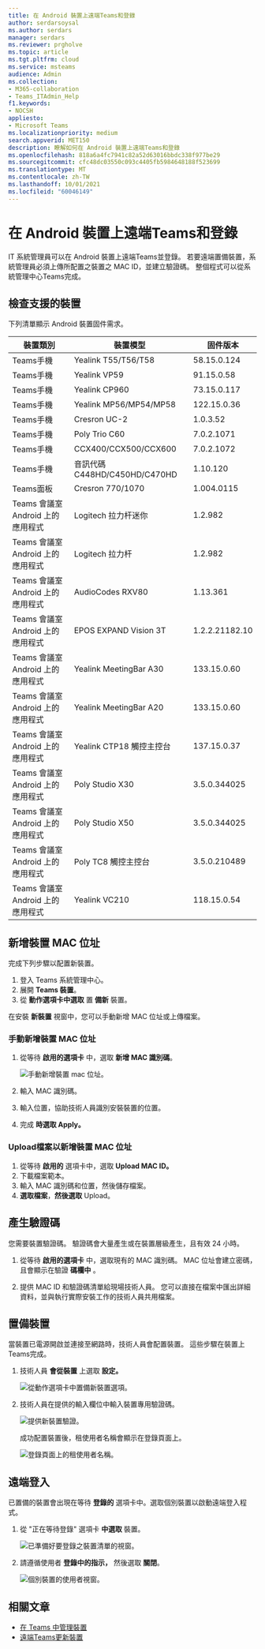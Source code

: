 ```yaml
---
title: 在 Android 裝置上遠端Teams和登錄
author: serdarsoysal
ms.author: serdars
manager: serdars
ms.reviewer: prgholve
ms.topic: article
ms.tgt.pltfrm: cloud
ms.service: msteams
audience: Admin
ms.collection:
- M365-collaboration
- Teams_ITAdmin_Help
f1.keywords:
- NOCSH
appliesto:
- Microsoft Teams
ms.localizationpriority: medium
search.appverid: MET150
description: 瞭解如何在 Android 裝置上遠端Teams和登錄
ms.openlocfilehash: 818a6a4fc7941c82a52d63016bbdc338f977be29
ms.sourcegitcommit: cfc48dc03550c093c4405fb5984648188f523699
ms.translationtype: MT
ms.contentlocale: zh-TW
ms.lasthandoff: 10/01/2021
ms.locfileid: "60046149"
---
```

# <a name="remote-provisioning-and-sign-in-for-teams-android-devices"></a>在 Android 裝置上遠端Teams和登錄

IT 系統管理員可以在 Android 裝置上遠端Teams並登錄。 若要遠端置備裝置，系統管理員必須上傳所配置之裝置之 MAC ID，並建立驗證碼。 整個程式可以從系統管理中心Teams完成。

## <a name="review-the-supported-devices"></a>檢查支援的裝置

下列清單顯示 Android 裝置固件需求。

|裝置類別|裝置模型|固件版本|
|-|-|-|
|Teams手機|Yealink T55/T56/T58|58.15.0.124|
|Teams手機|Yealink VP59|91.15.0.58|
|Teams手機|Yealink CP960|73.15.0.117|
|Teams手機|Yealink MP56/MP54/MP58|122.15.0.36|
|Teams手機|Cresron UC-2|1.0.3.52|
|Teams手機|  Poly Trio C60|  7.0.2.1071|
|Teams手機|  CCX400/CCX500/CCX600    |7.0.2.1072|
|Teams手機|  音訊代碼 C448HD/C450HD/C470HD|   1.10.120|
|Teams面板|  Cresron 770/1070|  1.004.0115|
|Teams 會議室 Android 上的應用程式|Logitech 拉力杆迷你|1.2.982|
|Teams 會議室 Android 上的應用程式|Logitech 拉力杆|1.2.982|
|Teams 會議室 Android 上的應用程式|AudioCodes RXV80|1.13.361|
|Teams 會議室 Android 上的應用程式|EPOS EXPAND Vision 3T|1.2.2.21182.10|
|Teams 會議室 Android 上的應用程式|Yealink MeetingBar A30|133.15.0.60|
|Teams 會議室 Android 上的應用程式|Yealink MeetingBar A20|133.15.0.60|
|Teams 會議室 Android 上的應用程式|Yealink CTP18 觸控主控台|137.15.0.37|
|Teams 會議室 Android 上的應用程式|Poly Studio X30|3.5.0.344025|
|Teams 會議室 Android 上的應用程式|Poly Studio X50|3.5.0.344025|
|Teams 會議室 Android 上的應用程式|Poly TC8 觸控主控台 |3.5.0.210489|
|Teams 會議室 Android 上的應用程式|Yealink VC210|118.15.0.54|

## <a name="add-a-device-mac-address"></a>新增裝置 MAC 位址

完成下列步驟以配置新裝置。

1. 登入 Teams 系統管理中心。
2. 展開 **Teams 裝置**。
3. 從 **動作選項卡中選取** 置 **備新** 裝置。

在安裝 **新裝置** 視窗中，您可以手動新增 MAC 位址或上傳檔案。

### <a name="manually-add-a-device-mac-address"></a>手動新增裝置 MAC 位址

1. 從等待 **啟用的選項卡** 中，選取 **新增 MAC 識別碼**。

   ![手動新增裝置 mac 位址。](../media/remote-provision-6-new.png)

1. 輸入 MAC 識別碼。
1. 輸入位置，協助技術人員識別安裝裝置的位置。
1. 完成 **時選取 Apply。**

### <a name="upload-a-file-to-add-a-device-mac-address"></a>Upload檔案以新增裝置 MAC 位址

1. 從等待 **啟用的** 選項卡中，選取 **Upload MAC ID。**
2. 下載檔案範本。
3. 輸入 MAC 識別碼和位置，然後儲存檔案。
4. **選取檔案**，**然後選取** Upload。

## <a name="generate-a-verification-code"></a>產生驗證碼

您需要裝置驗證碼。 驗證碼會大量產生或在裝置層級產生，且有效 24 小時。

1. 從等待 **啟用的選項卡** 中，選取現有的 MAC 識別碼。
   MAC 位址會建立密碼，且會顯示在驗證 **碼欄中** 。

2. 提供 MAC ID 和驗證碼清單給現場技術人員。 您可以直接在檔案中匯出詳細資料，並與執行實際安裝工作的技術人員共用檔案。

## <a name="provision-the-device"></a>置備裝置

當裝置已電源開啟並連接至網路時，技術人員會配置裝置。 這些步驟在裝置上Teams完成。

1. 技術人員 **會從裝置** 上選取 **設定。**  

   ![從動作選項卡中置備新裝置選項。](../media/provision-device1.png)
  
2. 技術人員在提供的輸入欄位中輸入裝置專用驗證碼。

   ![提供新裝置驗證。](../media/provision-device-verification1.png)

   成功配置裝置後，租使用者名稱會顯示在登錄頁面上。

   ![登錄頁面上的租使用者名稱。](../media/provision-code.png)

## <a name="sign-in-remotely"></a>遠端登入

已置備的裝置會出現在等待 **登錄的** 選項卡中。選取個別裝置以啟動遠端登入程式。

1. 從 "正在等待登錄" 選項卡 **中選取** 裝置。

   ![已準備好要登錄之裝置清單的視窗。](../media/remote-device1.png)

2. 請遵循使用者 **登錄中的指示，** 然後選取 **關閉**。

   ![個別裝置的使用者視窗。](../media/sign-in-user.png)

## <a name="related-article"></a>相關文章

- [在 Teams 中管理裝置](device-management.md)
- [遠端Teams更新裝置](remote-update.md)
